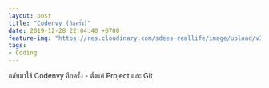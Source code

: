 ```yaml
---
layout: post
title: "Codenvy (อีกครั้ง)"
date: 2019-12-28 22:04:40 +0700
feature-img: "https://res.cloudinary.com/sdees-reallife/image/upload/v1555658919/sample_feature_img.png"
tags:
- Coding
---
```

กลับมาใช้ Codenvy อีกครั้ง - ตั้งแค่ Project และ Git

<i class="fa fa-child" style="color:plum"></i>